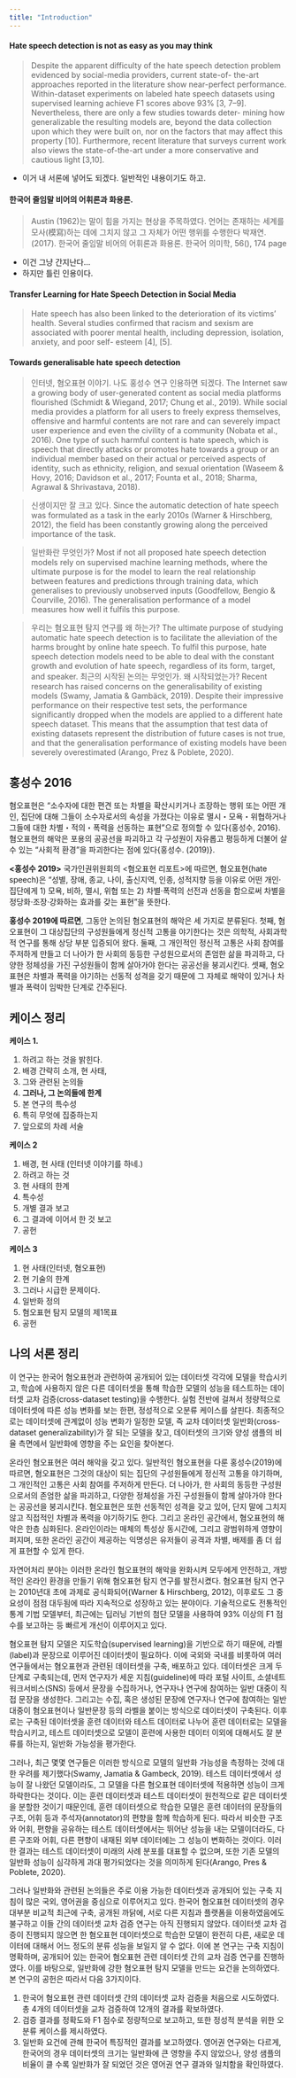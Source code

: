 ```yaml
---
title: "Introduction"
---
```


#### Hate speech detection is not as easy as you may think

> Despite the apparent difficulty of the hate speech detection problem evidenced by social-media providers, current state-of- the-art approaches reported in the literature show near-perfect performance. Within-dataset experiments on labeled hate speech datasets using supervised learning achieve F1 scores above 93% [3, 7–9]. Nevertheless, there are only a few studies towards deter- mining how generalizable the resulting models are, beyond the data collection upon which they were built on, nor on the factors that may affect this property [10]. Furthermore, recent literature that surveys current work also views the state-of-the-art under a more conservative and cautious light [3,10].
- 이거 내 서론에 넣어도 되겠다. 일반적인 내용이기도 하고.

#### 한국어 줄임말 비어의 어휘론과 화용론.
> Austin  (1962)는  말이  힘을  가지는  현상을  주목하였다.  언어는  존재하는  세계를  모사(模寫)하는  데에  그치지  않고  그  자체가  어떤  행위를  수행한다 박재연. (2017). 한국어 줄임말 비어의 어휘론과 화용론. 한국어 의미학, 56(), 174 page
- 이건 그냥 간지난다...
- 하지만 틀린 인용이다. 

#### Transfer Learning for Hate Speech Detection in Social Media
> Hate speech has also been linked to the deterioration of its victims’ health. Several studies confirmed that racism and sexism are associated with poorer mental health, including depression, isolation, anxiety, and poor self- esteem [4], [5].

#### Towards generalisable hate speech detection
> 인터넷, 혐오표현 이야기. 나도 홍성수 연구 인용하면 되겠다.
> The Internet saw a growing body of user-generated content as social media platforms flourished (Schmidt & Wiegand, 2017; Chung et al., 2019). While social media provides a platform for all users to freely express themselves, offensive and harmful contents are not rare and can severely impact user experience and even the civility of a community (Nobata et al., 2016). One type of such harmful content is hate speech, which is speech that directly attacks or promotes hate towards a group or an individual member based on their actual or perceived aspects of identity, such as ethnicity, religion, and sexual orientation (Waseem & Hovy, 2016; Davidson et al., 2017; Founta et al., 2018; Sharma, Agrawal & Shrivastava, 2018).

> 신생이지만 잘 크고 있다.
> Since the automatic detection of hate speech was formulated as a task in the early 2010s (Warner & Hirschberg, 2012), the field has been constantly growing along the perceived importance of the task.

> 일반화란 무엇인가?
> Most if not all proposed hate speech detection models rely on supervised machine learning methods, where the ultimate purpose is for the model to learn the real relationship between features and predictions through training data, which generalises to previously unobserved inputs (Goodfellow, Bengio & Courville, 2016). The generalisation performance of a model measures how well it fulfils this purpose.

> 우리는 혐오표현 탐지 연구를 왜 하는가? 
> The ultimate purpose of studying automatic hate speech detection is to facilitate the alleviation of the harms brought by online hate speech. To fulfil this purpose, hate speech detection models need to be able to deal with the constant growth and evolution of hate speech, regardless of its form, target, and speaker.
> 최근의 시작된 논의는 무엇인가. 왜 시작되었는가?
> Recent research has raised concerns on the generalisability of existing models (Swamy, Jamatia & Gambäck, 2019). Despite their impressive performance on their respective test sets, the performance significantly dropped when the models are applied to a different hate speech dataset. This means that the assumption that test data of existing datasets represent the distribution of future cases is not true, and that the generalisation performance of existing models have been severely overestimated (Arango, Prez & Poblete, 2020).

## 홍성수 2016
혐오표현은 “소수자에 대한 편견 또는 차별을 확산시키거나 조장하는 행위 또는 어떤 개인, 집단에 대해 그들이 소수자로서의 속성을 가졌다는 이유로 멸시・모욕・위협하거나 그들에 대한 차별・적의・폭력을 선동하는 표현”으로 정의할 수 있다{홍성수, 2016}. 혐오표현의 해악은 포용의 공공선을 파괴하고 각 구성원이 자유롭고 평등하게 더불어 살 수 있는 “사회적 환경”을 파괴한다는 점에 있다{홍성수. (2019)}. 

**<홍성수 2019>**
국가인권위원회의 <혐오표현 리포트>에 따르면, 혐오표현(hate speech)은 “성별, 장애, 종교, 나이, 출신지역, 인종, 성적지향 등을 이유로 어떤 개인·집단에게 1) 모욕, 비하, 멸시, 위협 또는 2) 차별·폭력의 선전과 선동을 함으로써 차별을 정당화·조장·강화하는 효과를 갖는 표현”을 뜻한다.

**홍성수 2019에 따르면**, 그동안 논의된 혐오표현의 해악은 세 가지로 분류된다. 첫째, 혐오표현이 그 대상집단의 구성원들에게 정신적 고통을 야기한다는 것은 의학적, 사회과학적 연구를 통해 상당 부분 입증되어 왔다. 둘째, 그 개인적인 정신적 고통은 사회 참여를 주저하게 만들고 더 나아가 한 사회의 동등한 구성원으로서의 존엄한 삶을 파괴하고, 다양한 정체성을 가진 구성원들이 함께 살아가야 한다는 공공선을 붕괴시킨다. 셋째, 혐오표현은 차별과 폭력을 야기하는 선동적 성격을 갖기 때문에 그 자체로 해악이 있거나 차별과 폭력이 임박한 단계로 간주된다.


## 케이스 정리

**케이스 1.**
1. 하려고 하는 것을 밝힌다. 
2. 배경 간략히 소개, 현 사태, 
3. 그와 관련된 논의들
4. **그러나, 그 논의들에 한계**
5. 본 연구의 특수성
6. 특히 무엇에 집중하는지
7. 앞으로의 차례 서술

**케이스 2**
1. 배경, 현 사태 (인터넷 이야기를 하네.)
2. 하려고 하는 것
3. 현 사태의 한계
4. 특수성
5. 개별 결과 보고
6. 그 결과에 이어서 한 것 보고
7. 공헌

**케이스 3**
1. 현 사태(인터넷, 혐오표현)
2. 현 기술의 한계
3. 그러나 시급한 문제이다. 
4. 일반화 정의
5. 혐오표현 탐지 모델의 제1목표
6. 공헌


## 나의 서론 정리


이 연구는 한국어 혐오표현과 관련하여 공개되어 있는 데이터셋 각각에 모델을 학습시키고, 학습에 사용하지 않은 다른 데이터셋을 통해 학습한 모델의 성능을 테스트하는 데이터셋 교차 검증(cross-dataset testing)을 수행한다. 실험 전반에 걸쳐서
정량적으로 데이터셋에 따른 성능 변화를 보는 한편, 정성적으로 오분류 케이스를 살핀다. 최종적으로는 데이터셋에 관계없이 성능 변화가 일정한 모델, 즉 교차 데이터셋 일반화(cross-dataset generalizability)가 잘 되는 모델을 찾고, 데이터셋의 크기와 양성 샘플의 비율 측면에서 일반화에 영향을 주는 요인을 찾아본다. 

온라인 혐오표현은 여러 해악을 갖고 있다. 일반적인 혐오표현을 다룬 홍성수(2019)에 따르면, 혐오표현은 그것의 대상이 되는 집단의 구성원들에게 정신적 고통을 야기하며, 그 개인적인 고통은 사회 참여를 주저하게 만든다. 더 나아가, 한 사회의 동등한 구성원으로서의 존엄한 삶을 파괴하고, 다양한 정체성을 가진 구성원들이 함께 살아가야 한다는 공공선을 붕괴시킨다. 혐오표현은 또한 선동적인 성격을 갖고 있어, 단지 말에 그치지 않고 직접적인 차별과 폭력을 야기하기도 한다. 그리고 온라인 공간에서, 혐오표현의 해악은 한층 심화된다. 온라인이라는 매체의 특성상 동시간에, 그리고 광범위하게 영향이 퍼지며, 또한 온라인 공간이 제공하는 익명성은 유저들이 공격과 차별, 배제를 좀 더 쉽게 표현할 수 있게 한다. 

자연어처리 분야는 이러한 온라인 혐오표현의 해악을 완화시켜 모두에게 안전하고, 개방적인 온라인 환경을 만들기 위해 혐오표현 탐지 연구를 발전시켰다. 혐오표현 탐지 연구는 2010년대 초에 과제로 공식화되어(Warner & Hirschberg, 2012), 이후로도 그 중요성이 점점 대두됨에 따라 지속적으로 성장하고 있는 분야이다. 기술적으로도 전통적인 통계 기법 모델부터, 최근에는 딥러닝 기반의 첨단 모델을 사용하여 93% 이상의 F1 점수를 보고하는 등 빠르게 개선이 이루어지고 있다. 

혐오표현 탐지 모델은 지도학습(supervised learning)을 기반으로 하기 때문에, 라벨(label)과 문장으로 이루어진 데이터셋이 필요하다. 이에 국외와 국내를 비롯하여 여러 연구들에서는 혐오표현과 관련된 데이터셋을 구축, 배포하고 있다. 데이터셋은 크게 두 단계로 구축되는데, 먼저 연구자가 세운 지침(guideline)에 따라 포털 사이트, 소셜네트워크서비스(SNS) 등에서 문장을 수집하거나, 연구자나 연구에 참여하는 일반 대중이 직접 문장을 생성한다. 그리고는 수집, 혹은 생성된 문장에 연구자나 연구에 참여하는 일반 대중이 혐오표현이나 일반문장 등의 라벨을 붙이는 방식으로 데이터셋이 구축된다. 이후로는 구축된 데이터셋을 훈련 데이터와 테스트 데이터로 나누어 훈련 데이터로는 모델을 학습시키고, 테스트 데이터셋으로 모델이 훈련에 사용한 데이터 이외에 대해서도 잘 분류를 하는지, 일반화 가능성을 평가한다. 

그러나, 최근 몇몇 연구들은 이러한 방식으로 모델의 일반화 가능성을 측정하는 것에 대한 우려를 제기했다(Swamy, Jamatia & Gambeck, 2019). 테스트 데이터셋에서 성능이 잘 나왔던 모델이라도, 그 모델을 다른 혐오표현 데이터셋에 적용하면 성능이 크게 하락한다는 것이다. 이는 훈련 데이터셋과 테스트 데이터셋이 원천적으로 같은 데이터셋을 분할한 것이기 때문인데, 훈련 데이터셋으로 학습한 모델은 훈련 데이터의 문장들의 구조, 어휘 등과 주석자(annotator)의 편향을 함께 학습하게 된다. 따라서 비슷한 구조와 어휘, 편향을 공유하는 테스트 데이터셋에서는 뛰어난 성능을 내는 모델이더라도, 다른 구조와 어휘, 다른 편향이 내재된 외부 데이터에는 그 성능이 변화하는 것이다. 이러한 결과는 테스트 데이터셋이 미래의 사례 분포를 대표할 수 없으며, 또한 기존 모델의 일반화 성능이 심각하게 과대 평가되었다는 것을 의미하게 된다(Arango, Pres & Poblete, 2020).

그러나 일반화와 관련된 논의들은 주로 이용 가능한 데이터셋과 공개되어 있는 구축 지침이 많은 국외, 영어권을 중심으로 이루어지고 있다. 한국어 혐오표현 데이터셋의 경우 대부분 비교적 최근에 구축, 공개된 까닭에, 서로 다른 지침과 플랫폼을 이용하였음에도 불구하고 이들 간의 데이터셋 교차 검증 연구는 아직 진행되지 않았다. 데이터셋 교차 검증이 진행되지 않으면 한 혐오표현 데이터셋으로 학습한 모델이 완전히 다른, 새로운 데이터에 대해서 어느 정도의 분류 성능을 보일지 알 수 없다. 이에 본 연구는 구축 지침이 명확하며, 공개되어 있는 한국어 혐오표현 관련 데이터셋 간의 교차 검증 연구를 진행하였다. 이를 바탕으로, 일반화에 강한 혐오표현 탐지 모델을 만드는 요건을 논의하였다. 본 연구의 공헌은 따라서 다음 3가지이다. 

1. 한국어 혐오표현 관련 데이터셋 간의 데이터셋 교차 검증을 처음으로 시도하였다. 총 4개의 데이터셋을 교차 검증하여 12개의 결과를 확보하였다. 
2. 검증 결과를 정확도와 F1 점수로 정량적으로 보고하고, 또한 정성적 분석을 위한 오분류 케이스를 제시하였다.
3. 일반화 요건에 관해 한국어 특징적인 결과를 보고하였다. 영어권 연구와는 다르게, 한국어의 경우 데이터셋의 크기는 일반화에 큰 영향을 주지 않았으나,  양성 샘플의 비율이 클 수록 일반화가 잘 되었던 것은 영어권 연구 결과와 일치함을 확인하였다.  